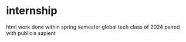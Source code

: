# internship
html work done within spring semester global tech class of 2024 paired with publicis sapient
